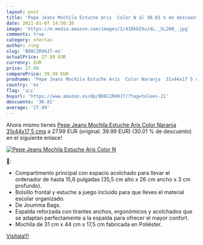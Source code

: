```yaml
---
layout: post
title: 'Pepe Jeans Mochila Estuche Aris  Color N al 30.01 % de descuento'
date: 2021-01-07 14:50:38
image: 'https://m.media-amazon.com/images/I/41Dkb2XuJ4L._SL200_.jpg'
comments: true
category: ofertas
author: ring
slug: 'B08C2RXHJ7-es'
actualPrice: 27.99 EUR
currency: EUR
price: 27.99
comparePrice: 39.99 EUR
prodname: 'Pepe Jeans Mochila Estuche Aris  Color Naranja  31x44x17 5 cms'
country: 'es'
flag: '🇪🇸'
buyurl: 'https://www.amazon.es/dp/B08C2RXHJ7/?tag=tolees-21'
descuento: '30.01'
average: '27.99'
---
```


Ahora mismo tienes [Pepe Jeans Mochila Estuche Aris  Color Naranja  31x44x17 5 cms](https://www.amazon.es/dp/B08C2RXHJ7/?tag=tolees-21) a 27.99 EUR (original: 39.99 EUR) (30.01 %  de descuento) en el siguiente enlace!

[![Pepe Jeans Mochila Estuche Aris  Color N](https://m.media-amazon.com/images/I/41Dkb2XuJ4L._SL200_.jpg)](https://www.amazon.es/dp/B08C2RXHJ7/?tag=tolees-21)

🔎:

- Compartimento principal con espacio acolchado para llevar el ordenador de hasta 15,6 pulgadas (35,5 cm alto x 26 cm ancho x 3 cm profundo).
- Bolsillo frontal y estuche a juego incluido para que lleves el material escolar organizado.
- De Joumma Bags.
- Espalda reforzada con tirantes anchos, ergonómicos y acolchados que se adaptan perfectamente a la espalda para ofrecer el mayor confort.
- Mochila de 31 cm x 44 cm x 17,5 cm fabricada en Poliéster.

[Visítala!!!](https://www.amazon.es/dp/B08C2RXHJ7/?tag=tolees-21)
